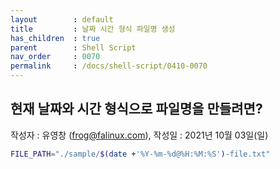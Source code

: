 ```yaml
---
layout        : default
title         : 날짜 시간 형식 파일명 생성
has_children  : true
parent        : Shell Script
nav_order     : 0070
permalink     : /docs/shell-script/0410-0070
---
```


## 현재 날짜와 시간 형식으로 파일명을 만들려면?
작성자 : 유영창 (frog@falinux.com), 작성일 : 2021년 10월 03일(일)

``` sh
FILE_PATH="./sample/$(date +'%Y-%m-%d@%H:%M:%S')-file.txt"
```
